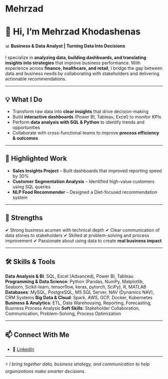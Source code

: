 # Mehrzad

# 👋 Hi, I’m Mehrzad Khodashenas

📊 **Business & Data Analyst | Turning Data Into Decisions**

I specialize in **analyzing data, building dashboards, and translating insights into strategies** that improve business performance. With experience across **finance, healthcare, and retail**, I bridge the gap between data and business needs by collaborating with stakeholders and delivering actionable recommendations.

---

## 💡 What I Do

* Transform raw data into **clear insights** that drive decision-making
* Build **interactive dashboards** (Power BI, Tableau, Excel) to monitor KPIs
* Perform **data analysis with SQL & Python** to identify trends and opportunities
* Collaborate with cross-functional teams to improve **process efficiency & outcomes**

---

## 📂 Highlighted Work

* **Sales Insights Project** – Built dashboards that improved reporting speed by 30%
* **Customer Segmentation Analysis** – Identified high-value customers using SQL queries
* **NLP Food Recommender** – Designed a Diet-focused recommendation system

---

## 🌟 Strengths

✔ Strong business acumen with technical depth
✔ Clear communication of data stories to stakeholders
✔ Skilled at problem-solving and process improvement
✔ Passionate about using data to create **real business impact**

---

## 🛠️ Skills & Tools

**Data Analysis & BI**: SQL, Excel (Advanced), Power BI, Tableau
**Programming & Data Science**: Python (Pandas, NumPy, Matplotlib, Seaborn, Scikit-learn, tensorflow, keras, pytorch, SciPy), R, MATLAB
**Databases**: MySQL, PostgreSQL, MS SQL Server, NAV (Dynamics NAV), CRM Systems
**Big Data & Cloud**: Spark, AWS, GCP, Docker, Kubernetes
**Business & Analytics**: ETL, Data Warehousing, Reporting, Forecasting, Business Process Analysis
**Soft Skills**: Stakeholder Collaboration, Communication, Problem-Solving, Process Optimization

---

## 📫 Connect With Me

* 💼 [LinkedIn](#)

---

⚡ *I bring together data, business strategy, and communication to help organizations make smarter decisions.*
